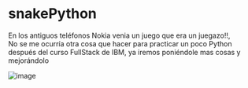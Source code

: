 # snakePython
En los antiguos teléfonos Nokia venia un juego que era un juegazo!!,  
No se me ocurría otra cosa que hacer para practicar un poco Python después del curso FullStack de IBM, ya iremos poniéndole mas cosas y mejorándolo



![image](https://github.com/gliadev/snakePython/assets/78279221/a752d9a4-9d0c-42ca-ac8a-61798e54f46a)

